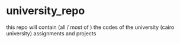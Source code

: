 # university_repo
this repo will contain (all / most of ) the codes of the university (cairo university) assignments and projects 
